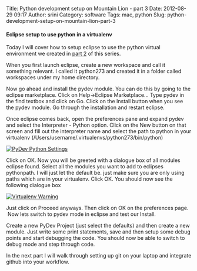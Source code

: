 Title: Python development setup on Mountain Lion - part 3
Date: 2012-08-29 09:17
Author: srini
Category: software
Tags: mac, python
Slug: python-development-setup-on-mountain-lion-part-3

#### Eclipse setup to use python in a virtualenv

Today I will cover how to setup eclipse to use the python virtual
environment we created in [part
2]({filename}/2012/08/python-development-setup-on-mountain-lion-part-2.md) of this
series.

When you first launch eclipse, create a new workspace and call it
something relevant. I called it python273 and created it in a folder
called workspaces under my home directory.

Now go ahead and install the pydev module. You can do this by going to
the eclipse marketplace. Click on Help->Eclipse Marketplace... Type
pydev in the find textbox and click on Go. Click on the Install button
when you see the pydev module. Go through the installation and restart
eclipse.

Once eclipse comes back, open the preferences pane and expand pydev and
select the Interpreter - Python option. Click on the New button on that
screen and fill out the interpreter name and select the path to python
in your virtualenv (/Users/username/.virtualenvs/python273/bin/python)

[![PyDev Python Settings]({filename}/wp-content/uploads/2012/08/Screen-Shot-2012-08-28-at-10.30.26-PM-300x237.png "Pydev Python settings")]({filename}/wp-content/uploads/2012/08/Screen-Shot-2012-08-28-at-10.30.26-PM.png)

Click on OK. Now you will be greeted with a dialogue box of all modules
eclipse found. Select all the modules you want to add to eclipses
pythonpath. I will just let the default be. just make sure you are only
using paths which are in your virtualenv. Click OK. You should now see
the following dialogue box

[![Virtualenv Warning]({filename}/wp-content/uploads/2012/08/Screen-Shot-2012-08-28-at-10.40.18-PM-300x201.png "Virtualenv warning")]({filename}/wp-content/uploads/2012/08/Screen-Shot-2012-08-28-at-10.40.18-PM.png)

Just click on Proceed anyways. Then click on OK on the preferences page.
 Now lets switch to pydev mode in eclipse and test our Install.

Create a new PyDev Project (just select the defaults) and then create a
new module. Just write some print statements, save and then setup some
debug points and start debugging the code. You should now be able to
switch to debug mode and step through code.

In the next part I will walk through setting up git on your laptop and
integrate github into your workflow.
